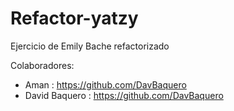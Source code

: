 # Refactor-yatzy

Ejercicio de Emily Bache refactorizado

Colaboradores:

- Aman : https://github.com/DavBaquero
- David Baquero : https://github.com/DavBaquero